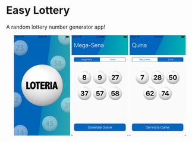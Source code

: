 # Easy Lottery
A random lottery number generator app!

<p align="center"><img src="/screenshots/lottery1.png" width="30%" height="30%" />
<img src="/screenshots/lottery2.png" width="30%" height="30%" />
<img src="/screenshots/lottery3.png" width="30%" height="30%" /></p>

